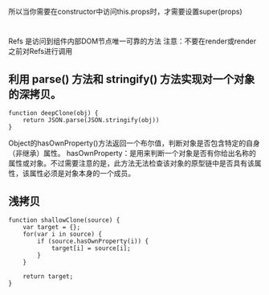 #
所以当你需要在constructor中访问this.props时，才需要设置super(props)
#
Refs 是访问到组件内部DOM节点唯一可靠的方法 
注意：不要在render或render之前对Refs进行调用

## 利用 parse() 方法和 stringify() 方法实现对一个对象的深拷贝。
```
function deepClone(obj) {
    return JSON.parse(JSON.stringify(obj))
}
```

Object的hasOwnProperty()方法返回一个布尔值，判断对象是否包含特定的自身（非继承）属性。
hasOwnProperty：是用来判断一个对象是否有你给出名称的属性或对象。不过需要注意的是，此方法无法检查该对象的原型链中是否具有该属性，该属性必须是对象本身的一个成员。
## 浅拷贝
```
function shallowClone(source) {
    var target = {};
    for(var i in source) {
        if (source.hasOwnProperty(i)) {
            target[i] = source[i];
        }
    }

    return target;
}
```
